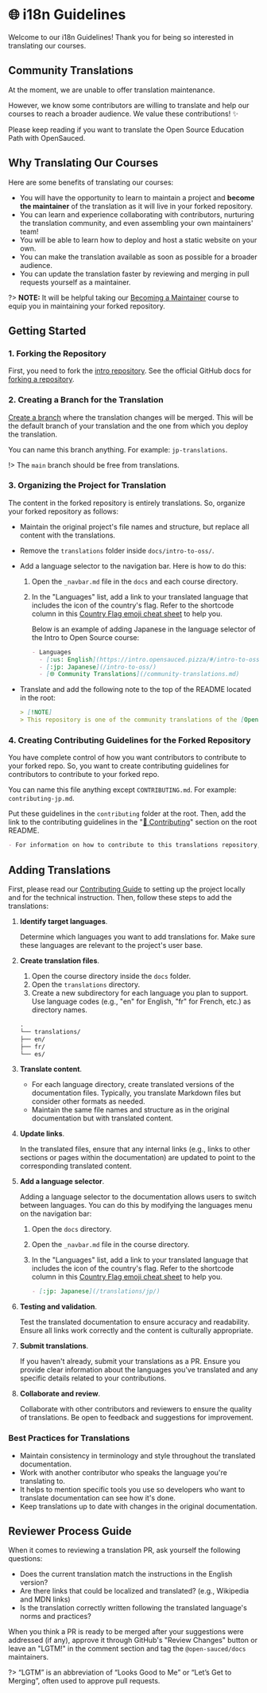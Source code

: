 # 🌐 i18n Guidelines

Welcome to our i18n Guidelines! Thank you for being so interested in translating our courses.

## Community Translations

At the moment, we are unable to offer translation maintenance.

However, we know some contributors are willing to translate and help our courses to reach a broader audience. We value these contributions! ✨

Please keep reading if you want to translate the Open Source Education Path with OpenSauced.

## Why Translating Our Courses

Here are some benefits of translating our courses:

- You will have the opportunity to learn to maintain a project and **become the maintainer** of the translation as it will live in your forked repository.
- You can learn and experience collaborating with contributors, nurturing the translation community, and even assembling your own maintainers' team!
- You will be able to learn how to deploy and host a static website on your own.
- You can make the translation available as soon as possible for a broader audience.
- You can update the translation faster by reviewing and merging in pull requests yourself as a maintainer.

?> **NOTE:** It will be helpful taking our [Becoming a Maintainer](../docs/becoming-a-maintainer/README.md) course to equip you in maintaining your forked repository.

## Getting Started

### 1. Forking the Repository

First, you need to fork the [intro repository](https://github.com/open-sauced/intro). See the official GitHub docs for [forking a repository](https://docs.github.com/en/pull-requests/collaborating-with-pull-requests/working-with-forks/fork-a-repo#forking-a-repository).

### 2. Creating a Branch for the Translation

[Create a branch](https://www.shellhacks.com/git-create-new-branch-and-checkout/) where the translation changes will be merged. This will be the default branch of your translation and the one from which you deploy the translation.

You can name this branch anything. For example: `jp-translations`.

!> The `main` branch should be free from translations.

### 3. Organizing the Project for Translation

The content in the forked repository is entirely translations. So, organize your forked repository as follows:

- Maintain the original project's file names and structure, but replace all content with the translations.
- Remove the `translations` folder inside `docs/intro-to-oss/`.
- Add a language selector to the navigation bar. Here is how to do this:

  1. Open the `_navbar.md` file in the `docs` and each course directory.
  2. In the "Languages" list, add a link to your translated language that includes the icon of the country's flag. Refer to the shortcode column in this [Country Flag emoji cheat sheet](https://github.com/ikatyang/emoji-cheat-sheet#country-flag) to help you.

     Below is an example of adding Japanese in the language selector of the Intro to Open Source course:

     ```markdown
     - Languages
       - [:us: English](https://intro.opensauced.pizza/#/intro-to-oss/README)
       - [:jp: Japanese](/intro-to-oss/)
       - [🌐 Community Translations](/community-translations.md)
     ```

- Translate and add the following note to the top of the README located in the root:

  ```markdown
  > [!NOTE]
  > This repository is one of the community translations of the [Open Source Education Path with OpenSauced](https://intro.opensauced.pizza/#/README).
  ```

### 4. Creating Contributing Guidelines for the Forked Repository

You have complete control of how you want contributors to contribute to your forked repo. So, you want to create contributing guidelines for contributors to contribute to your forked repo.

You can name this file anything except `CONTRIBUTING.md`. For example: `contributing-jp.md`.

Put these guidelines in the `contributing` folder at the root. Then, add the link to the contributing guidelines in the "[🤝 Contributing](../README.md#-contributing)" section on the root README.

```markdown
- For information on how to contribute to this translations repository, check out our [Translations Contributing Guidelines](LINK-TO-YOUR-CONTRIBUTING-FILE).
```

## Adding Translations

First, please read our [Contributing Guide](CONTRIBUTING.md) to setting up the project locally and for the technical instruction. Then, follow these steps to add the translations:

1. **Identify target languages**.

   Determine which languages you want to add translations for. Make sure these languages are relevant to the project's user base.

2. **Create translation files**.

   1. Open the course directory inside the `docs` folder.
   2. Open the `translations` directory.
   3. Create a new subdirectory for each language you plan to support. Use language codes (e.g., "en" for English, "fr" for French, etc.) as directory names.

   ```markdown
   .
   └── translations/
   ├── en/
   ├── fr/
   └── es/
   ```

3. **Translate content**.

   - For each language directory, create translated versions of the documentation files. Typically, you translate Markdown files but consider other formats as needed.
   - Maintain the same file names and structure as in the original documentation but with translated content.

4. **Update links**.

   In the translated files, ensure that any internal links (e.g., links to other sections or pages within the documentation) are updated to point to the corresponding translated content.

5. **Add a language selector**.

   Adding a language selector to the documentation allows users to switch between languages. You can do this by modifying the languages menu on the navigation bar:

   1. Open the `docs` directory.
   2. Open the `_navbar.md` file in the course directory.
   3. In the "Languages" list, add a link to your translated language that includes the icon of the country's flag. Refer to the shortcode column in this [Country Flag emoji cheat sheet](https://github.com/ikatyang/emoji-cheat-sheet#country-flag) to help you.

      ```markdown
      - [:jp: Japanese](/translations/jp/)
      ```

6. **Testing and validation**.

   Test the translated documentation to ensure accuracy and readability. Ensure all links work correctly and the content is culturally appropriate.

7. **Submit translations**.

   If you haven't already, submit your translations as a PR. Ensure you provide clear information about the languages you've translated and any specific details related to your contributions.

8. **Collaborate and review**.

   Collaborate with other contributors and reviewers to ensure the quality of translations. Be open to feedback and suggestions for improvement.

### Best Practices for Translations

- Maintain consistency in terminology and style throughout the translated documentation.
- Work with another contributor who speaks the language you're translating to.
- It helps to mention specific tools you use so developers who want to translate documentation can see how it's done.
- Keep translations up to date with changes in the original documentation.

## Reviewer Process Guide

When it comes to reviewing a translation PR, ask yourself the following questions:

- Does the current translation match the instructions in the English version?
- Are there links that could be localized and translated? (e.g., Wikipedia and MDN links)
- Is the translation correctly written following the translated language's norms and practices?

When you think a PR is ready to be merged after your suggestions were addressed (if any), approve it through GitHub's "Review Changes" button or leave an "LGTM!" in the comment section and tag the `@open-sauced/docs` maintainers.

?> “LGTM” is an abbreviation of “Looks Good to Me” or “Let’s Get to Merging”, often used to approve pull requests.
